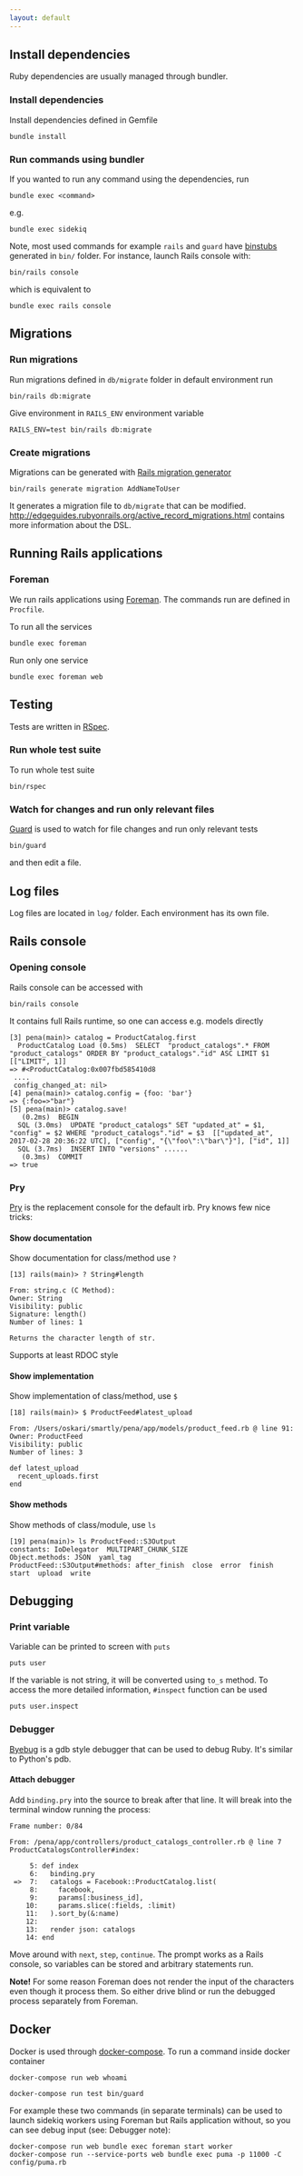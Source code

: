 ```yaml
---
layout: default
---
```


## Install dependencies

Ruby dependencies are usually managed through bundler.

### Install dependencies

Install dependencies defined in Gemfile

    bundle install

### Run commands using bundler

If you wanted to run any command using the dependencies, run

    bundle exec <command>

e.g.

    bundle exec sidekiq

Note, most used commands for example `rails` and `guard` have [binstubs](http://bundler.io/v1.10/bundle_binstubs.html) generated in `bin/` folder. For instance, launch Rails console with:

    bin/rails console

which is equivalent to

    bundle exec rails console

## Migrations

### Run migrations

Run migrations defined in `db/migrate` folder in default environment run

    bin/rails db:migrate

Give environment in `RAILS_ENV` environment variable

    RAILS_ENV=test bin/rails db:migrate

### Create migrations

Migrations can be generated with [Rails migration generator](http://edgeguides.rubyonrails.org/active_record_migrations.html)

    bin/rails generate migration AddNameToUser

It generates a migration file to `db/migrate` that can be modified. http://edgeguides.rubyonrails.org/active_record_migrations.html contains more information about the DSL.

## Running Rails applications

### Foreman

We run rails applications using [Foreman](https://www.theforeman.org/). The commands run are defined in `Procfile`.

To run all the services

    bundle exec foreman

Run only one service

    bundle exec foreman web

## Testing

Tests are written in [RSpec](http://rspec.info/).

### Run whole test suite

To run whole test suite

    bin/rspec

### Watch for changes and run only relevant files

[Guard](https://github.com/guard/guard) is used to watch for file changes and run only relevant tests

    bin/guard

and then edit a file.

## Log files

Log files are located in `log/` folder. Each environment has its own file.

## Rails console

### Opening console

Rails console can be accessed with

    bin/rails console

It contains full Rails runtime, so one can access e.g. models directly

    [3] pena(main)> catalog = ProductCatalog.first
      ProductCatalog Load (0.5ms)  SELECT  "product_catalogs".* FROM "product_catalogs" ORDER BY "product_catalogs"."id" ASC LIMIT $1  [["LIMIT", 1]]
    => #<ProductCatalog:0x007fbd585410d8
     ....
     config_changed_at: nil>
    [4] pena(main)> catalog.config = {foo: 'bar'}
    => {:foo=>"bar"}
    [5] pena(main)> catalog.save!
       (0.2ms)  BEGIN
      SQL (3.0ms)  UPDATE "product_catalogs" SET "updated_at" = $1, "config" = $2 WHERE "product_catalogs"."id" = $3  [["updated_at", 2017-02-28 20:36:22 UTC], ["config", "{\"foo\":\"bar\"}"], ["id", 1]]
      SQL (3.7ms)  INSERT INTO "versions" ......
       (0.3ms)  COMMIT
    => true

### Pry

[Pry](https://github.com/pry/pry) is the replacement console for the default irb. Pry knows few nice tricks:

#### Show documentation

Show documentation for class/method use `?`

    [13] rails(main)> ? String#length

    From: string.c (C Method):
    Owner: String
    Visibility: public
    Signature: length()
    Number of lines: 1

    Returns the character length of str.

Supports at least RDOC style

#### Show implementation

Show implementation of class/method, use `$`

    [18] rails(main)> $ ProductFeed#latest_upload

    From: /Users/oskari/smartly/pena/app/models/product_feed.rb @ line 91:
    Owner: ProductFeed
    Visibility: public
    Number of lines: 3

    def latest_upload
      recent_uploads.first
    end

#### Show methods

Show methods of class/module, use `ls`

    [19] pena(main)> ls ProductFeed::S3Output
    constants: IoDelegator  MULTIPART_CHUNK_SIZE
    Object.methods: JSON  yaml_tag
    ProductFeed::S3Output#methods: after_finish  close  error  finish  start  upload  write

## Debugging

### Print variable

Variable can be printed to screen with `puts`

    puts user

If the variable is not string, it will be converted using `to_s` method. To access the more detailed information, `#inspect` function can be used

    puts user.inspect

### Debugger

[Byebug](https://github.com/deivid-rodriguez/byebug) is a gdb style debugger that can be used to debug Ruby. It's similar to Python's pdb.

#### Attach debugger

Add `binding.pry` into the source to break after that line. It will break into the terminal window running the process:

    Frame number: 0/84

    From: /pena/app/controllers/product_catalogs_controller.rb @ line 7 ProductCatalogsController#index:

         5: def index
         6:   binding.pry
     =>  7:   catalogs = Facebook::ProductCatalog.list(
         8:     facebook,
         9:     params[:business_id],
        10:     params.slice(:fields, :limit)
        11:   ).sort_by(&:name)
        12:
        13:   render json: catalogs
        14: end

Move around with `next`, `step`, `continue`. The prompt works as a Rails console, so variables can be stored and arbitrary statements run.

**Note!** For some reason Foreman does not render the input of the characters even though it process them. So either drive blind or run the debugged process separately from Foreman.

## Docker

Docker is used through [docker-compose](https://docs.docker.com/compose/). To run a command inside docker container

    docker-compose run web whoami

    docker-compose run test bin/guard

For example these two commands (in separate terminals) can be used to launch sidekiq workers using Foreman but Rails application without, so you can see debug input (see: Debugger note):

    docker-compose run web bundle exec foreman start worker
    docker-compose run --service-ports web bundle exec puma -p 11000 -C config/puma.rb
